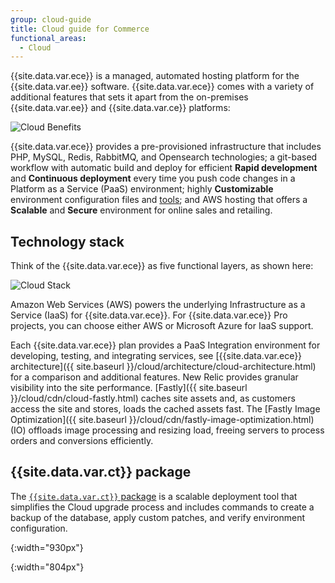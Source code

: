 ```yaml
---
group: cloud-guide
title: Cloud guide for Commerce
functional_areas:
  - Cloud
---
```


{{site.data.var.ece}} is a managed, automated hosting platform for the {{site.data.var.ee}} software. {{site.data.var.ece}} comes with a variety of additional features that sets it apart from the on-premises {{site.data.var.ee}} and {{site.data.var.ce}} platforms:

![Cloud Benefits]

{{site.data.var.ece}} provides a pre-provisioned infrastructure that includes PHP, MySQL, Redis, RabbitMQ, and Opensearch technologies; a git-based workflow with automatic build and deploy for efficient **Rapid development** and **Continuous deployment** every time you push code changes in a Platform as a Service (PaaS) environment; highly **Customizable** environment configuration files and [tools](#ece-tools-package); and AWS hosting that offers a **Scalable** and **Secure** environment for online sales and retailing.

## Technology stack

Think of the {{site.data.var.ece}} as five functional layers, as shown here:

![Cloud Stack]

Amazon Web Services (AWS) powers the underlying Infrastructure as a Service (IaaS) for {{site.data.var.ece}}. For {{site.data.var.ece}} Pro projects, you can choose either AWS or Microsoft Azure for IaaS support.

Each {{site.data.var.ece}} plan provides a PaaS Integration environment for developing, testing, and integrating services, see [{{site.data.var.ece}} architecture]({{ site.baseurl }}/cloud/architecture/cloud-architecture.html) for a comparison and additional features. New Relic provides granular visibility into the site performance. [Fastly]({{ site.baseurl }}/cloud/cdn/cloud-fastly.html) caches site assets and, as customers access the site and stores, loads the cached assets fast. The [Fastly Image Optimization]({{ site.baseurl }}/cloud/cdn/fastly-image-optimization.html) (IO) offloads image processing and resizing load, freeing servers to process orders and conversions efficiently.
<!-- Also, the Fastly Web Application Firewall (WAF) prevents malicious traffic and other OWASP Top 10 threats from affecting the site. -->

## {{site.data.var.ct}} package

The [`{{site.data.var.ct}}` package][ece] is a scalable deployment tool that simplifies the Cloud upgrade process and includes commands to create a backup of the database, apply custom patches, and verify environment configuration.

<!-- Link definitions -->

[Cloud Benefits]: {{site.baseurl}}/common/images/cloud/CloudBenefits.svg
{:width="930px"}

[Cloud Stack]: {{site.baseurl}}/common/images/cloud/CloudStack.svg
{:width="804px"}

[ece]: reference/ece-tools-reference.html
